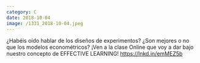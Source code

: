 ```yaml
--- 
category: C 
date: 2018-10-04 
image: /1331_2018-10-04.jpeg 
--- 
```


¿Habéis oído hablar de los diseños de experimentos? ¿Son mejores o no que los modelos econométricos? ¡Ven a la clase Online que voy a dar bajo nuestro concepto de EFFECTIVE LEARNING! https://lnkd.in/emMEZ5b